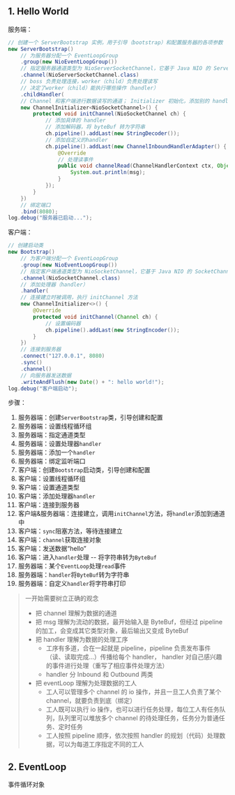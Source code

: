 ## 1. Hello World

服务端：

```java
// 创建一个 ServerBootstrap 实例，用于引导（bootstrap）和配置服务器的各项参数
new ServerBootstrap()
    // 为服务器分配一个 EventLoopGroup
    .group(new NioEventLoopGroup())
    // 指定服务器通道类型为 NioServerSocketChannel，它基于 Java NIO 的 ServerSocketChannel
    .channel(NioServerSocketChannel.class)
    // boss 负责处理连接，worker（child）负责处理读写
    // 决定了worker（child）能执行哪些操作（handler）
    .childHandler(
    // Channel 和客户端进行数据读写的通道； Initializer 初始化，添加别的 handler
    new ChannelInitializer<NioSocketChannel>() {
        protected void initChannel(NioSocketChannel ch) {
            // 添加具体的 handler
            // 添加解码器，将 byteBuf 转为字符串
            ch.pipeline().addLast(new StringDecoder());
            // 添加自定义的handler
            ch.pipeline().addLast(new ChannelInboundHandlerAdapter() {
                @Override
                // 处理读事件
                public void channelRead(ChannelHandlerContext ctx, Object msg) {
                    System.out.println(msg);
                }
            });
        }
    })
    // 绑定端口
    .bind(8080);
log.debug("服务器已启动...");
```

客户端：

```java
// 创建启动类
new Bootstrap()
    // 为客户端分配一个 EventLoopGroup
    .group(new NioEventLoopGroup())
    // 指定客户端通道类型为 NioSocketChannel，它基于 Java NIO 的 SocketChannel
    .channel(NioSocketChannel.class)
    // 添加处理器（handler）
    .handler(
    // 连接建立时被调用，执行 initChannel 方法
    new ChannelInitializer<>() {
        @Override
        protected void initChannel(Channel ch) {
            // 设置编码器
            ch.pipeline().addLast(new StringEncoder());
        }
    })
    // 连接到服务器
    .connect("127.0.0.1", 8080)
    .sync()
    .channel()
    // 向服务器发送数据
    .writeAndFlush(new Date() + ": hello world!");
log.debug("客户端启动");
```

步骤：

1. 服务器端：创建`ServerBootstrap`类，引导创建和配置
1. 服务器端：设置线程循环组
1. 服务器端：指定通道类型
1. 服务器端：设置处理器`handler`
1. 服务器端：添加一个`handler`
1. 服务器端：绑定监听端口
1. 客户端：创建`Bootstrap`启动类，引导创建和配置
1. 客户端：设置线程循环组
1. 客户端：设置通道类型
1. 客户端：添加处理器`handler`
1. 客户端：连接到服务器
1. 客户端&服务器端：连接建立，调用`initChannel`方法，将`handler`添加到通道中
1. 客户端：`sync`阻塞方法，等待连接建立
1. 客户端：`channel`获取连接对象
1. 客户端：发送数据“hello”
1. 客户端：进入`handler`处理 -- 将字符串转为`ByteBuf`
1. 服务器端：某个`EventLoop`处理`read`事件
1. 服务器端：`handler`将`ByteBuf`转为字符串
1. 服务器端：自定义`handler`将字符串打印



> 一开始需要树立正确的观念
>
> - 把 channel 理解为数据的通道
> - 把 msg 理解为流动的数据，最开始输入是 ByteBuf，但经过 pipeline 的加工，会变成其它类型对象，最后输出又变成 ByteBuf
> - 把 handler 理解为数据的处理工序
>   - 工序有多道，合在一起就是 pipeline，pipeline 负责发布事件（读、读取完成...）传播给每个 handler， handler 对自己感兴趣的事件进行处理（重写了相应事件处理方法）
>   - handler 分 Inbound 和 Outbound 两类
> - 把 eventLoop 理解为处理数据的工人
>   - 工人可以管理多个 channel 的 io 操作，并且一旦工人负责了某个 channel，就要负责到底（绑定）
>   - 工人既可以执行 io 操作，也可以进行任务处理，每位工人有任务队列，队列里可以堆放多个 channel 的待处理任务，任务分为普通任务、定时任务
>   - 工人按照 pipeline 顺序，依次按照 handler 的规划（代码）处理数据，可以为每道工序指定不同的工人



## 2. EventLoop

事件循环对象
